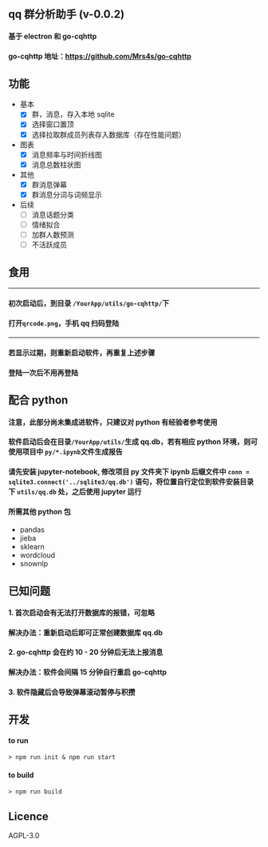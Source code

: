## qq 群分析助手 (v-0.0.2)
#### 基于 electron 和 go-cqhttp
#### go-cqhttp 地址：https://github.com/Mrs4s/go-cqhttp
## 功能
* 基本
  - [x] 群，消息，存入本地 sqlite
  - [x] 选择窗口置顶
  - [x] 选择拉取群成员列表存入数据库（存在性能问题）
* 图表
  - [x] 消息频率与时间折线图
  - [x] 消息总数柱状图
* 其他
  - [x] 群消息弹幕
  - [x] 群消息分词与词频显示
* 后续
  - [ ] 消息话题分类
  - [ ] 情绪拟合
  - [ ] 加群人数预测
  - [ ] 不活跃成员
## 食用
***
#### 初次启动后，到目录 ```/YourApp/utils/go-cqhttp/```下
#### 打开```qrcode.png```，手机 qq 扫码登陆
***
#### 若显示过期，则重新启动软件，再重复上述步骤
#### 登陆一次后不用再登陆
## 配合 python
#### 注意，此部分尚未集成进软件，只建议对 python 有经验者参考使用
#### 软件启动后会在目录```/YourApp/utils/```生成 qq.db，若有相应 python 环境，则可使用项目中 ```py/*.ipynb```文件生成报告
#### 请先安装 jupyter-notebook, 修改项目 py 文件夹下 ipynb 后缀文件中 ```conn = sqlite3.connect('../sqlite3/qq.db')``` 语句，将位置自行定位到软件安装目录下 ```utils/qq.db``` 处，之后使用 jupyter 运行
#### 所需其他 python 包
* pandas
* jieba
* sklearn
* wordcloud
* snownlp
## 已知问题
#### 1. 首次启动会有无法打开数据库的报错，可忽略
#### 解决办法：重新启动后即可正常创建数据库 qq.db
#### 2. go-cqhttp 会在约 10 - 20 分钟后无法上报消息
#### 解决办法：软件会间隔 15 分钟自行重启 go-cqhttp
#### 3. 软件隐藏后会导致弹幕滚动暂停与积攒
## 开发
#### to run
```> npm run init & npm run start```
#### to build
```> npm run build```
## Licence
AGPL-3.0
